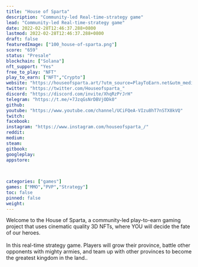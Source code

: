 ```yaml
---
title: "House of Sparta"
description: "Community-led Real-time-strategy game"
lead: "Community-led Real-time-strategy game"
date: 2022-02-28T12:46:37.288+0800
lastmod: 2022-02-28T12:46:37.288+0800
draft: false
featuredImage: ["100_house-of-sparta.png"]
score: "659"
status: "Presale"
blockchain: ["Solana"]
nft_support: "Yes"
free_to_play: "NFT"
play_to_earn: ["NFT","Crypto"]
website: "https://houseofsparta.art/?utm_source=PlayToEarn.net&utm_medium=organic&utm_campaign=gamepage"
twitter: "https://twitter.com/Houseofsparta_"
discord: "https://discord.com/invite/XhqRzPrJrH"
telegram: "https://t.me/+7JzqGsNrDBVjODk0"
github: 
youtube: "https://www.youtube.com/channel/UCiFQeA-VIzu8hT7nSTX8kVQ"
twitch: 
facebook: 
instagram: "https://www.instagram.com/houseofsparta_/"
reddit: 
medium: 
steam: 
gitbook: 
googleplay: 
appstore: 

  
    
categories: ["games"]
games: ["MMO","PVP","Strategy"]
toc: false
pinned: false
weight: 
---
```

Welcome to the House of Sparta, a community-led play-to-earn gaming project that uses cinematic quality 3D NFTs, where YOU will decide the fate of our heroes.<br> <br> In this real-time strategy game. Players will grow their province, battle other opponents with mighty armies, and team up with other provinces to become the greatest kingdom in the land..